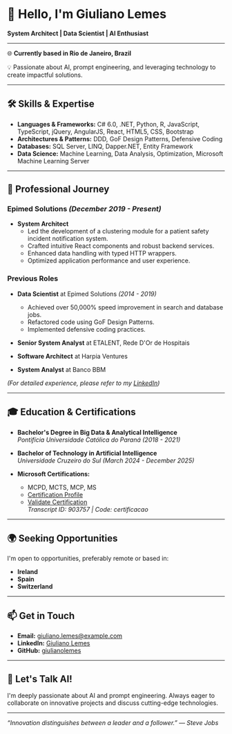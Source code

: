 
# 👋 Hello, I'm Giuliano Lemes

**System Architect | Data Scientist | AI Enthusiast**

---

🌐 **Currently based in Rio de Janeiro, Brazil**

💡 Passionate about AI, prompt engineering, and leveraging technology to create impactful solutions.

---

## 🛠 Skills & Expertise

- **Languages & Frameworks:** C# 6.0, .NET, Python, R, JavaScript, TypeScript, jQuery, AngularJS, React, HTML5, CSS, Bootstrap
- **Architectures & Patterns:** DDD, GoF Design Patterns, Defensive Coding
- **Databases:** SQL Server, LINQ, Dapper.NET, Entity Framework
- **Data Science:** Machine Learning, Data Analysis, Optimization, Microsoft Machine Learning Server

---

## 💼 Professional Journey

### **Epimed Solutions** *(December 2019 - Present)*

- **System Architect**
  - Led the development of a clustering module for a patient safety incident notification system.
  - Crafted intuitive React components and robust backend services.
  - Enhanced data handling with typed HTTP wrappers.
  - Optimized application performance and user experience.

### **Previous Roles**

- **Data Scientist** at Epimed Solutions *(2014 - 2019)*
  - Achieved over 50,000% speed improvement in search and database jobs.
  - Refactored code using GoF Design Patterns.
  - Implemented defensive coding practices.

- **Senior System Analyst** at ETALENT, Rede D'Or de Hospitais
- **Software Architect** at Harpia Ventures
- **System Analyst** at Banco BBM

*(For detailed experience, please refer to my [LinkedIn](https://www.linkedin.com/in/giuliano-lemes))*

---

## 🎓 Education & Certifications

- **Bachelor's Degree in Big Data & Analytical Intelligence**  
  *Pontifícia Universidade Católica do Paraná (2018 - 2021)*

- **Bachelor of Technology in Artificial Intelligence**  
  *Universidade Cruzeiro do Sul (March 2024 - December 2025)*

- **Microsoft Certifications:**
  - MCPD, MCTS, MCP, MS
  - [Certification Profile](http://www.mycertprofile.com/Profile/3216779764)
  - [Validate Certification](https://mcp.microsoft.com/authenticate/validatemcp.aspx)  
    *Transcript ID: 903757 | Code: certificacao*

---

## 🌍 Seeking Opportunities

I'm open to opportunities, preferably remote or based in:

- **Ireland**
- **Spain**
- **Switzerland**

---

## 📫 Get in Touch

- **Email:** [giuliano.lemes@example.com](mailto:giuliano.lemes@example.com)
- **LinkedIn:** [Giuliano Lemes](https://www.linkedin.com/in/giuliano-lemes)
- **GitHub:** [giulianolemes](https://github.com/giulianolemes)

---

## 🧠 Let's Talk AI!

I'm deeply passionate about AI and prompt engineering. Always eager to collaborate on innovative projects and discuss cutting-edge technologies.

---

*“Innovation distinguishes between a leader and a follower.”* — *Steve Jobs*
